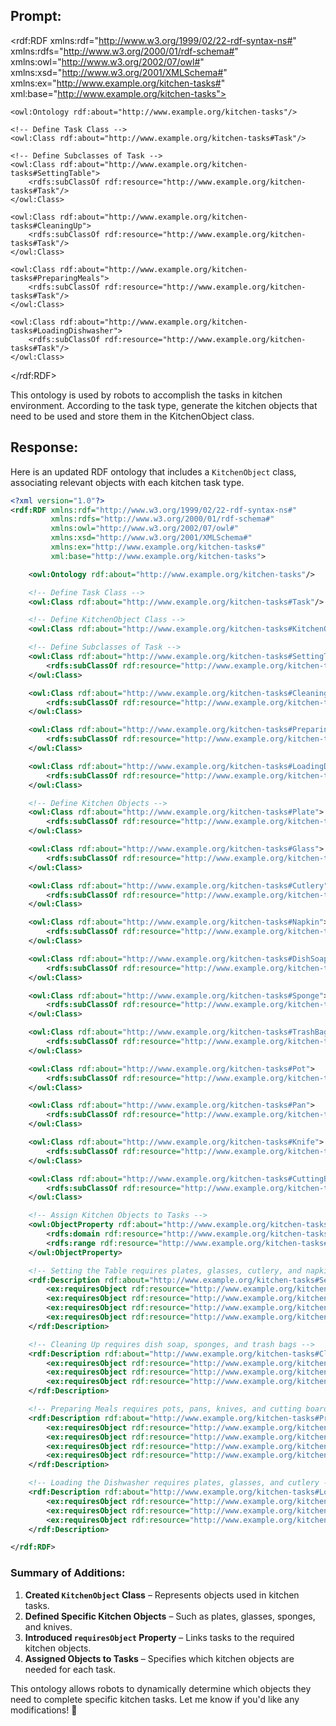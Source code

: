 ## Prompt:
<?xml version="1.0"?>
<rdf:RDF xmlns:rdf="http://www.w3.org/1999/02/22-rdf-syntax-ns#"
         xmlns:rdfs="http://www.w3.org/2000/01/rdf-schema#"
         xmlns:owl="http://www.w3.org/2002/07/owl#"
         xmlns:xsd="http://www.w3.org/2001/XMLSchema#"
         xmlns:ex="http://www.example.org/kitchen-tasks#"
         xml:base="http://www.example.org/kitchen-tasks">

    <owl:Ontology rdf:about="http://www.example.org/kitchen-tasks"/>
    
    <!-- Define Task Class -->
    <owl:Class rdf:about="http://www.example.org/kitchen-tasks#Task"/>
    
    <!-- Define Subclasses of Task -->
    <owl:Class rdf:about="http://www.example.org/kitchen-tasks#SettingTable">
        <rdfs:subClassOf rdf:resource="http://www.example.org/kitchen-tasks#Task"/>
    </owl:Class>
    
    <owl:Class rdf:about="http://www.example.org/kitchen-tasks#CleaningUp">
        <rdfs:subClassOf rdf:resource="http://www.example.org/kitchen-tasks#Task"/>
    </owl:Class>
    
    <owl:Class rdf:about="http://www.example.org/kitchen-tasks#PreparingMeals">
        <rdfs:subClassOf rdf:resource="http://www.example.org/kitchen-tasks#Task"/>
    </owl:Class>
    
    <owl:Class rdf:about="http://www.example.org/kitchen-tasks#LoadingDishwasher">
        <rdfs:subClassOf rdf:resource="http://www.example.org/kitchen-tasks#Task"/>
    </owl:Class>

</rdf:RDF>

This ontology is used by robots to accomplish the tasks in kitchen environment. According to the task type, generate the kitchen objects that need to be used and store them in the KitchenObject class.

## Response:
Here is an updated RDF ontology that includes a `KitchenObject` class, associating relevant objects with each kitchen task type.

```xml
<?xml version="1.0"?>
<rdf:RDF xmlns:rdf="http://www.w3.org/1999/02/22-rdf-syntax-ns#"
         xmlns:rdfs="http://www.w3.org/2000/01/rdf-schema#"
         xmlns:owl="http://www.w3.org/2002/07/owl#"
         xmlns:xsd="http://www.w3.org/2001/XMLSchema#"
         xmlns:ex="http://www.example.org/kitchen-tasks#"
         xml:base="http://www.example.org/kitchen-tasks">

    <owl:Ontology rdf:about="http://www.example.org/kitchen-tasks"/>

    <!-- Define Task Class -->
    <owl:Class rdf:about="http://www.example.org/kitchen-tasks#Task"/>

    <!-- Define KitchenObject Class -->
    <owl:Class rdf:about="http://www.example.org/kitchen-tasks#KitchenObject"/>

    <!-- Define Subclasses of Task -->
    <owl:Class rdf:about="http://www.example.org/kitchen-tasks#SettingTable">
        <rdfs:subClassOf rdf:resource="http://www.example.org/kitchen-tasks#Task"/>
    </owl:Class>

    <owl:Class rdf:about="http://www.example.org/kitchen-tasks#CleaningUp">
        <rdfs:subClassOf rdf:resource="http://www.example.org/kitchen-tasks#Task"/>
    </owl:Class>

    <owl:Class rdf:about="http://www.example.org/kitchen-tasks#PreparingMeals">
        <rdfs:subClassOf rdf:resource="http://www.example.org/kitchen-tasks#Task"/>
    </owl:Class>

    <owl:Class rdf:about="http://www.example.org/kitchen-tasks#LoadingDishwasher">
        <rdfs:subClassOf rdf:resource="http://www.example.org/kitchen-tasks#Task"/>
    </owl:Class>

    <!-- Define Kitchen Objects -->
    <owl:Class rdf:about="http://www.example.org/kitchen-tasks#Plate">
        <rdfs:subClassOf rdf:resource="http://www.example.org/kitchen-tasks#KitchenObject"/>
    </owl:Class>

    <owl:Class rdf:about="http://www.example.org/kitchen-tasks#Glass">
        <rdfs:subClassOf rdf:resource="http://www.example.org/kitchen-tasks#KitchenObject"/>
    </owl:Class>

    <owl:Class rdf:about="http://www.example.org/kitchen-tasks#Cutlery">
        <rdfs:subClassOf rdf:resource="http://www.example.org/kitchen-tasks#KitchenObject"/>
    </owl:Class>

    <owl:Class rdf:about="http://www.example.org/kitchen-tasks#Napkin">
        <rdfs:subClassOf rdf:resource="http://www.example.org/kitchen-tasks#KitchenObject"/>
    </owl:Class>

    <owl:Class rdf:about="http://www.example.org/kitchen-tasks#DishSoap">
        <rdfs:subClassOf rdf:resource="http://www.example.org/kitchen-tasks#KitchenObject"/>
    </owl:Class>

    <owl:Class rdf:about="http://www.example.org/kitchen-tasks#Sponge">
        <rdfs:subClassOf rdf:resource="http://www.example.org/kitchen-tasks#KitchenObject"/>
    </owl:Class>

    <owl:Class rdf:about="http://www.example.org/kitchen-tasks#TrashBag">
        <rdfs:subClassOf rdf:resource="http://www.example.org/kitchen-tasks#KitchenObject"/>
    </owl:Class>

    <owl:Class rdf:about="http://www.example.org/kitchen-tasks#Pot">
        <rdfs:subClassOf rdf:resource="http://www.example.org/kitchen-tasks#KitchenObject"/>
    </owl:Class>

    <owl:Class rdf:about="http://www.example.org/kitchen-tasks#Pan">
        <rdfs:subClassOf rdf:resource="http://www.example.org/kitchen-tasks#KitchenObject"/>
    </owl:Class>

    <owl:Class rdf:about="http://www.example.org/kitchen-tasks#Knife">
        <rdfs:subClassOf rdf:resource="http://www.example.org/kitchen-tasks#KitchenObject"/>
    </owl:Class>

    <owl:Class rdf:about="http://www.example.org/kitchen-tasks#CuttingBoard">
        <rdfs:subClassOf rdf:resource="http://www.example.org/kitchen-tasks#KitchenObject"/>
    </owl:Class>

    <!-- Assign Kitchen Objects to Tasks -->
    <owl:ObjectProperty rdf:about="http://www.example.org/kitchen-tasks#requiresObject">
        <rdfs:domain rdf:resource="http://www.example.org/kitchen-tasks#Task"/>
        <rdfs:range rdf:resource="http://www.example.org/kitchen-tasks#KitchenObject"/>
    </owl:ObjectProperty>

    <!-- Setting the Table requires plates, glasses, cutlery, and napkins -->
    <rdf:Description rdf:about="http://www.example.org/kitchen-tasks#SettingTable">
        <ex:requiresObject rdf:resource="http://www.example.org/kitchen-tasks#Plate"/>
        <ex:requiresObject rdf:resource="http://www.example.org/kitchen-tasks#Glass"/>
        <ex:requiresObject rdf:resource="http://www.example.org/kitchen-tasks#Cutlery"/>
        <ex:requiresObject rdf:resource="http://www.example.org/kitchen-tasks#Napkin"/>
    </rdf:Description>

    <!-- Cleaning Up requires dish soap, sponges, and trash bags -->
    <rdf:Description rdf:about="http://www.example.org/kitchen-tasks#CleaningUp">
        <ex:requiresObject rdf:resource="http://www.example.org/kitchen-tasks#DishSoap"/>
        <ex:requiresObject rdf:resource="http://www.example.org/kitchen-tasks#Sponge"/>
        <ex:requiresObject rdf:resource="http://www.example.org/kitchen-tasks#TrashBag"/>
    </rdf:Description>

    <!-- Preparing Meals requires pots, pans, knives, and cutting boards -->
    <rdf:Description rdf:about="http://www.example.org/kitchen-tasks#PreparingMeals">
        <ex:requiresObject rdf:resource="http://www.example.org/kitchen-tasks#Pot"/>
        <ex:requiresObject rdf:resource="http://www.example.org/kitchen-tasks#Pan"/>
        <ex:requiresObject rdf:resource="http://www.example.org/kitchen-tasks#Knife"/>
        <ex:requiresObject rdf:resource="http://www.example.org/kitchen-tasks#CuttingBoard"/>
    </rdf:Description>

    <!-- Loading the Dishwasher requires plates, glasses, and cutlery -->
    <rdf:Description rdf:about="http://www.example.org/kitchen-tasks#LoadingDishwasher">
        <ex:requiresObject rdf:resource="http://www.example.org/kitchen-tasks#Plate"/>
        <ex:requiresObject rdf:resource="http://www.example.org/kitchen-tasks#Glass"/>
        <ex:requiresObject rdf:resource="http://www.example.org/kitchen-tasks#Cutlery"/>
    </rdf:Description>

</rdf:RDF>
```

### Summary of Additions:

1.  **Created `KitchenObject` Class** – Represents objects used in kitchen tasks.
2.  **Defined Specific Kitchen Objects** – Such as plates, glasses, sponges, and knives.
3.  **Introduced `requiresObject` Property** – Links tasks to the required kitchen objects.
4.  **Assigned Objects to Tasks** – Specifies which kitchen objects are needed for each task.

This ontology allows robots to dynamically determine which objects they need to complete specific kitchen tasks. Let me know if you'd like any modifications! 🚀


